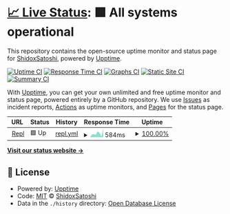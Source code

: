 # [📈 Live Status](https://ShidoxSatoshi.github.io/my-boardss): <!--live status--> **🟩 All systems operational**

This repository contains the open-source uptime monitor and status page for [ShidoxSatoshi](https://ShidoxSatoshi.github.io/my-boardss), powered by [Upptime](https://github.com/upptime/upptime).

[![Uptime CI](https://github.com/ShidoxSatoshi/my-boardss/workflows/Uptime%20CI/badge.svg)](https://github.com/ShidoxSatoshi/my-boardss/actions?query=workflow%3A%22Uptime+CI%22)
[![Response Time CI](https://github.com/ShidoxSatoshi/my-boardss/workflows/Response%20Time%20CI/badge.svg)](https://github.com/ShidoxSatoshi/my-boardss/actions?query=workflow%3A%22Response+Time+CI%22)
[![Graphs CI](https://github.com/ShidoxSatoshi/my-boardss/workflows/Graphs%20CI/badge.svg)](https://github.com/ShidoxSatoshi/my-boardss/actions?query=workflow%3A%22Graphs+CI%22)
[![Static Site CI](https://github.com/ShidoxSatoshi/my-boardss/workflows/Static%20Site%20CI/badge.svg)](https://github.com/ShidoxSatoshi/my-boardss/actions?query=workflow%3A%22Static+Site+CI%22)
[![Summary CI](https://github.com/ShidoxSatoshi/my-boardss/workflows/Summary%20CI/badge.svg)](https://github.com/ShidoxSatoshi/my-boardss/actions?query=workflow%3A%22Summary+CI%22)

With [Upptime](https://upptime.js.org), you can get your own unlimited and free uptime monitor and status page, powered entirely by a GitHub repository. We use [Issues](https://github.com/ShidoxSatoshi/my-boardss/issues) as incident reports, [Actions](https://github.com/ShidoxSatoshi/my-boardss/actions) as uptime monitors, and [Pages](https://ShidoxSatoshi.github.io/my-boardss) for the status page.

<!--start: status pages-->
<!-- This summary is generated by Upptime (https://github.com/upptime/upptime) -->
<!-- Do not edit this manually, your changes will be overwritten -->
<!-- prettier-ignore -->
| URL | Status | History | Response Time | Uptime |
| --- | ------ | ------- | ------------- | ------ |
| <img alt="" src="https://icons.duckduckgo.com/ip3/replit.com.ico" height="13"> [Repl](https://replit.com/@MrHaryPotter/Boards#main.py) | 🟩 Up | [repl.yml](https://github.com/ShidoxSatoshi/my-boardss/commits/HEAD/history/repl.yml) | <details><summary><img alt="Response time graph" src="./graphs/repl/response-time-week.png" height="20"> 584ms</summary><br><a href="https://ShidoxSatoshi.github.io/my-boardss/history/repl"><img alt="Response time 517" src="https://img.shields.io/endpoint?url=https%3A%2F%2Fraw.githubusercontent.com%2FShidoxSatoshi%2Fmy-boardss%2FHEAD%2Fapi%2Frepl%2Fresponse-time.json"></a><br><a href="https://ShidoxSatoshi.github.io/my-boardss/history/repl"><img alt="24-hour response time 825" src="https://img.shields.io/endpoint?url=https%3A%2F%2Fraw.githubusercontent.com%2FShidoxSatoshi%2Fmy-boardss%2FHEAD%2Fapi%2Frepl%2Fresponse-time-day.json"></a><br><a href="https://ShidoxSatoshi.github.io/my-boardss/history/repl"><img alt="7-day response time 584" src="https://img.shields.io/endpoint?url=https%3A%2F%2Fraw.githubusercontent.com%2FShidoxSatoshi%2Fmy-boardss%2FHEAD%2Fapi%2Frepl%2Fresponse-time-week.json"></a><br><a href="https://ShidoxSatoshi.github.io/my-boardss/history/repl"><img alt="30-day response time 588" src="https://img.shields.io/endpoint?url=https%3A%2F%2Fraw.githubusercontent.com%2FShidoxSatoshi%2Fmy-boardss%2FHEAD%2Fapi%2Frepl%2Fresponse-time-month.json"></a><br><a href="https://ShidoxSatoshi.github.io/my-boardss/history/repl"><img alt="1-year response time 517" src="https://img.shields.io/endpoint?url=https%3A%2F%2Fraw.githubusercontent.com%2FShidoxSatoshi%2Fmy-boardss%2FHEAD%2Fapi%2Frepl%2Fresponse-time-year.json"></a></details> | <details><summary><a href="https://ShidoxSatoshi.github.io/my-boardss/history/repl">100.00%</a></summary><a href="https://ShidoxSatoshi.github.io/my-boardss/history/repl"><img alt="All-time uptime 100.00%" src="https://img.shields.io/endpoint?url=https%3A%2F%2Fraw.githubusercontent.com%2FShidoxSatoshi%2Fmy-boardss%2FHEAD%2Fapi%2Frepl%2Fuptime.json"></a><br><a href="https://ShidoxSatoshi.github.io/my-boardss/history/repl"><img alt="24-hour uptime 100.00%" src="https://img.shields.io/endpoint?url=https%3A%2F%2Fraw.githubusercontent.com%2FShidoxSatoshi%2Fmy-boardss%2FHEAD%2Fapi%2Frepl%2Fuptime-day.json"></a><br><a href="https://ShidoxSatoshi.github.io/my-boardss/history/repl"><img alt="7-day uptime 100.00%" src="https://img.shields.io/endpoint?url=https%3A%2F%2Fraw.githubusercontent.com%2FShidoxSatoshi%2Fmy-boardss%2FHEAD%2Fapi%2Frepl%2Fuptime-week.json"></a><br><a href="https://ShidoxSatoshi.github.io/my-boardss/history/repl"><img alt="30-day uptime 100.00%" src="https://img.shields.io/endpoint?url=https%3A%2F%2Fraw.githubusercontent.com%2FShidoxSatoshi%2Fmy-boardss%2FHEAD%2Fapi%2Frepl%2Fuptime-month.json"></a><br><a href="https://ShidoxSatoshi.github.io/my-boardss/history/repl"><img alt="1-year uptime 100.00%" src="https://img.shields.io/endpoint?url=https%3A%2F%2Fraw.githubusercontent.com%2FShidoxSatoshi%2Fmy-boardss%2FHEAD%2Fapi%2Frepl%2Fuptime-year.json"></a></details>

<!--end: status pages-->

[**Visit our status website →**](https://ShidoxSatoshi.github.io/my-boardss)

## 📄 License

- Powered by: [Upptime](https://github.com/upptime/upptime)
- Code: [MIT](./LICENSE) © [ShidoxSatoshi](https://ShidoxSatoshi.github.io/my-boardss)
- Data in the `./history` directory: [Open Database License](https://opendatacommons.org/licenses/odbl/1-0/)
